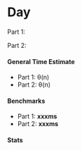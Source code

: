# Day

Part 1: 

Part 2: 

#### General Time Estimate
- Part 1: θ(n) 
- Part 2: θ(n)

#### Benchmarks
- Part 1: **xxxms**
- Part 2: **xxxms**

#### Stats
```
```
